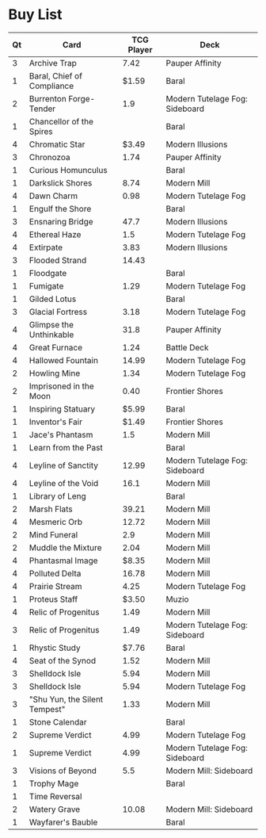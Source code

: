 ﻿# Buy List
Qt | Card | TCG Player | Deck
--- | --- | --- | ---
3 | Archive Trap | 7.42 | Pauper Affinity
1 | Baral, Chief of Compliance | $1.59 | Baral
2 | Burrenton Forge-Tender | 1.9 | Modern Tutelage Fog: Sideboard
1 | Chancellor of the Spires | | Baral
4 | Chromatic Star | $3.49  | Modern Illusions
3 | Chronozoa | 1.74 | Pauper Affinity
1 | Curious Homunculus | | Baral
1 | Darkslick Shores | 8.74 | Modern Mill
4 | Dawn Charm | 0.98 | Modern Tutelage Fog
1 | Engulf the Shore | | Baral
3 | Ensnaring Bridge | 47.7 | Modern Illusions
4 | Ethereal Haze | 1.5 | Modern Tutelage Fog
4 | Extirpate | 3.83 | Modern Illusions
3 | Flooded Strand | 14.43 | 
1 | Floodgate | | Baral
1 | Fumigate | 1.29 | Modern Tutelage Fog
1 | Gilded Lotus | | Baral
3 | Glacial Fortress | 3.18 | Modern Tutelage Fog
4 | Glimpse the Unthinkable | 31.8 | Pauper Affinity
4 | Great Furnace | 1.24 | Battle Deck
4 | Hallowed Fountain | 14.99 | Modern Tutelage Fog
2 | Howling Mine | 1.34 | Modern Tutelage Fog
2 | Imprisoned in the Moon | 0.40 | Frontier Shores
1 | Inspiring Statuary | $5.99 | Baral
1 | Inventor's Fair | $1.49 | Frontier Shores
1 | Jace's Phantasm | 1.5 | Modern Mill
1 | Learn from the Past | | Baral
4 | Leyline of Sanctity | 12.99 | Modern Tutelage Fog: Sideboard
4 | Leyline of the Void | 16.1 | Modern Mill
1 | Library of Leng | | Baral
2 | Marsh Flats | 39.21 | Modern Mill
4 | Mesmeric Orb | 12.72 | Modern Mill
2 | Mind Funeral | 2.9 | Modern Mill
2 | Muddle the Mixture | 2.04 | Modern Mill
4 | Phantasmal Image | $8.35  | Modern Mill
4 | Polluted Delta | 16.78 | Modern Mill
4 | Prairie Stream | 4.25 | Modern Tutelage Fog
1 | Proteus Staff | $3.50 | Muzio
4 | Relic of Progenitus | 1.49 | Modern Mill
3 | Relic of Progenitus | 1.49 | Modern Tutelage Fog: Sideboard
1 | Rhystic Study | $7.76 | Baral
4 | Seat of the Synod | 1.52 | Modern Mill
3 | Shelldock Isle | 5.94 | Modern Mill
3 | Shelldock Isle | 5.94 | Modern Tutelage Fog
3 | "Shu Yun, the Silent Tempest" | 1.33 | Modern Mill
1 | Stone Calendar | | Baral
2 | Supreme Verdict | 4.99 | Modern Tutelage Fog
1 | Supreme Verdict | 4.99 | Modern Tutelage Fog: Sideboard
3 | Visions of Beyond | 5.5 | Modern Mill: Sideboard
1 | Trophy Mage | | Baral
1 | Time Reversal | 
2 | Watery Grave | 10.08 | Modern Mill: Sideboard
1 | Wayfarer's Bauble | | Baral